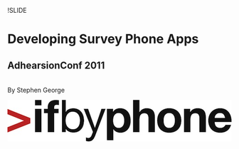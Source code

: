 !SLIDE 
# Developing Survey Phone Apps #
## AdhearsionConf 2011 ##

&nbsp;  
By Stephen George

![Ifbyphone](../IfbyphoneLogo-medium.jpg)



